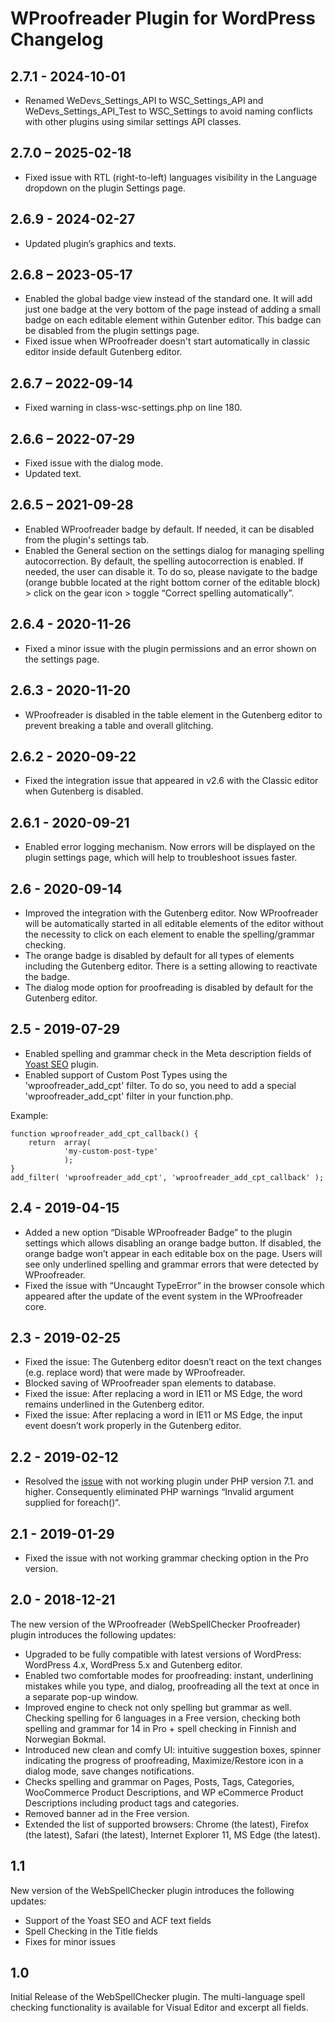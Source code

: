 # WProofreader Plugin for WordPress Changelog

## 2.7.1 - 2024-10-01
* Renamed WeDevs_Settings_API to WSC_Settings_API and WeDevs_Settings_API_Test to WSC_Settings to avoid naming conflicts with other plugins using similar settings API classes.

## 2.7.0 – 2025-02-18 
* Fixed issue with RTL (right-to-left) languages visibility in the Language dropdown on the plugin Settings page.
## 2.6.9 - 2024-02-27
* Updated plugin’s graphics and texts.

## 2.6.8 – 2023-05-17
* Enabled the global badge view instead of the standard one. It will add just one badge at the very bottom of the page instead of adding a small badge on each editable element within Gutenber editor. This badge can be disabled from the plugin settings page.
* Fixed issue when WProofreader doesn't start automatically in classic editor inside default Gutenberg editor.

## 2.6.7 – 2022-09-14
* Fixed warning in class-wsc-settings.php on line 180.

## 2.6.6 – 2022-07-29
* Fixed issue with the dialog mode.
* Updated text.

## 2.6.5 – 2021-09-28
* Enabled WProofreader badge by default. If needed, it can be disabled from the plugin's settings tab.
* Enabled the General section on the settings dialog for managing spelling autocorrection. By default, the spelling autocorrection is enabled. If needed, the user can disable it. To do so, please navigate to the badge (orange bubble located at the right bottom corner of the editable block) > click on the gear icon > toggle “Correct spelling automatically”.

## 2.6.4 - 2020-11-26
* Fixed a minor issue with the plugin permissions and an error shown on the settings page.

## 2.6.3 - 2020-11-20
* WProofreader is disabled in the table element in the Gutenberg editor to prevent breaking a table and overall glitching.

## 2.6.2 - 2020-09-22
* Fixed the integration issue that appeared in v2.6 with the Classic editor when Gutenberg is disabled.

## 2.6.1 - 2020-09-21
* Enabled error logging mechanism. Now errors will be displayed on the plugin settings page, which will help to troubleshoot issues faster.

## 2.6 - 2020-09-14
* Improved the integration with the Gutenberg editor. Now WProofreader will be automatically started in all editable elements of the editor without the necessity to click on each element to enable the spelling/grammar checking.
* The orange badge is disabled by default for all types of elements including the Gutenberg editor. There is a setting allowing to reactivate the badge.
* The dialog mode option for proofreading is disabled by default for the Gutenberg editor.


## 2.5 - 2019-07-29

* Enabled spelling and grammar check in the Meta description fields of [Yoast SEO](https://wordpress.org/plugins/wordpress-seo/) plugin.
* Enabled support of Custom Post Types using the 'wproofreader_add_cpt' filter. To do so, you need to add a special 'wproofreader_add_cpt' filter in your function.php. 

Example:

```
function wproofreader_add_cpt_callback() {
    return  array(
            'my-custom-post-type'
            );
}
add_filter( 'wproofreader_add_cpt', 'wproofreader_add_cpt_callback' );
```


## 2.4 - 2019-04-15

* Added a new option “Disable WProofreader Badge” to the plugin settings which allows disabling an orange badge button. If disabled, the orange badge won’t appear in each editable box on the page. Users will see only underlined spelling and grammar errors that were detected by WProofreader. 
* Fixed the issue with “Uncaught TypeError” in the browser console which appeared after the update of the event system in the WProofreader core.

## 2.3 - 2019-02-25

* Fixed the issue: The Gutenberg editor doesn’t react on the text changes (e.g. replace word) that were made by WProofreader.
* Blocked saving of WProofreader span elements to database.
* Fixed the issue: After replacing a word in IE11 or MS Edge, the word remains underlined in the Gutenberg editor.
* Fixed the issue: After replacing a word in IE11 or MS Edge, the input event doesn’t work properly in the Gutenberg editor.

## 2.2 - 2019-02-12

* Resolved the [issue](https://wordpress.org/support/topic/description-says-spanish-is-supported-but-no-spanish/) with not working plugin under PHP version 7.1. and higher. Consequently eliminated PHP warnings “Invalid argument supplied for foreach()“. 

## 2.1 - 2019-01-29

* Fixed the issue with not working grammar checking option in the Pro version.

## 2.0 - 2018-12-21

The new version of the WProofreader (WebSpellChecker Proofreader) plugin introduces the following updates:

* Upgraded to be fully compatible with latest versions of WordPress: WordPress 4.x, WordPress 5.x and  Gutenberg editor.
* Enabled two comfortable modes for proofreading: instant, underlining mistakes while you type, and dialog, proofreading all the text at once in a separate pop-up window.
* Improved engine to check not only spelling but grammar as well. Checking spelling for 6 languages in a Free version, checking both spelling and grammar for 14 in Pro + spell checking in Finnish and Norwegian Bokmal.
* Introduced new clean and comfy UI: intuitive suggestion boxes, spinner indicating the progress of proofreading, Maximize/Restore icon in a dialog mode, save changes notifications.
* Checks spelling and grammar on Pages, Posts, Tags, Categories, WooCommerce Product Descriptions, and WP eCommerce Product Descriptions including product tags and categories.
* Removed banner ad in the Free version.
* Extended the list of supported browsers: Chrome (the latest), Firefox (the latest), Safari (the latest), Internet Explorer 11, MS Edge (the latest).

## 1.1

New version of the WebSpellChecker plugin introduces the following updates:

* Support of the Yoast SEO and ACF text fields
* Spell Checking in the Title fields
* Fixes for minor issues

## 1.0

Initial Release of the WebSpellChecker plugin. The multi-language spell checking functionality is available for Visual Editor and excerpt all fields.

